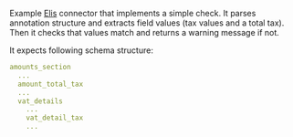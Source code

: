 Example [Elis](https://rossum.ai/data-capture#elis_page) connector that implements a simple check. It parses annotation structure and extracts field values (tax values and a total tax). Then it checks that values match and returns a warning message if not.

It expects following schema structure:

```yaml
amounts_section
  ...
  amount_total_tax
  ...
  vat_details
    ...
    vat_detail_tax
    ...
```
